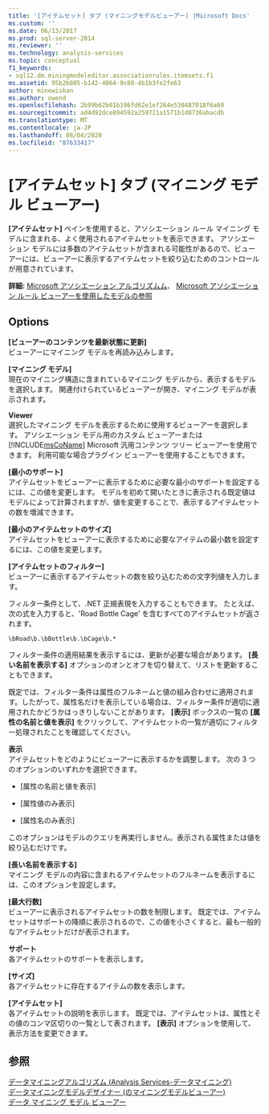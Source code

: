 ```yaml
---
title: '[アイテムセット] タブ (マイニングモデルビューアー) |Microsoft Docs'
ms.custom: ''
ms.date: 06/13/2017
ms.prod: sql-server-2014
ms.reviewer: ''
ms.technology: analysis-services
ms.topic: conceptual
f1_keywords:
- sql12.dm.miningmodeleditor.associationrules.itemsets.f1
ms.assetid: 95b2b805-b142-4064-9c80-4b1b3fe2fe63
author: minewiskan
ms.author: owend
ms.openlocfilehash: 2b99b62b01b196fd62e1ef264e530487018f6a60
ms.sourcegitcommit: ad4d92dce894592a259721a1571b1d8736abacdb
ms.translationtype: MT
ms.contentlocale: ja-JP
ms.lasthandoff: 08/04/2020
ms.locfileid: "87633417"
---
```

# <a name="itemsets-tab-mining-model-viewer"></a>[アイテムセット] タブ (マイニング モデル ビューアー)
  **[アイテムセット]** ペインを使用すると、アソシエーション ルール マイニング モデルに含まれる、よく使用されるアイテムセットを表示できます。 アソシエーション モデルには多数のアイテムセットが含まれる可能性があるので、ビューアーには、ビューアーに表示するアイテムセットを絞り込むためのコントロールが用意されています。  
  
 **詳細:** [Microsoft アソシエーション アルゴリズムム](data-mining/microsoft-association-algorithm.md)、 [Microsoft アソシエーション ルール ビューアーを使用したモデルの参照](data-mining/browse-a-model-using-the-microsoft-association-rules-viewer.md)  
  
## <a name="options"></a>Options  
 **[ビューアーのコンテンツを最新状態に更新]**  
 ビューアーにマイニング モデルを再読み込みします。  
  
 **[マイニング モデル]**  
 現在のマイニング構造に含まれているマイニング モデルから、表示するモデルを選択します。 関連付けられているビューアーが開き、マイニング モデルが表示されます。  
  
 **Viewer**  
 選択したマイニング モデルを表示するために使用するビューアーを選択します。 アソシエーション モデル用のカスタム ビューアーまたは [!INCLUDE[msCoName](../includes/msconame-md.md)] Microsoft 汎用コンテンツ ツリー ビューアーを使用できます。 利用可能な場合プラグイン ビューアーを使用することもできます。  
  
 **[最小のサポート]**  
 アイテムセットをビューアーに表示するために必要な最小のサポートを設定するには、この値を変更します。 モデルを初めて開いたときに表示される既定値はモデルによって計算されますが、値を変更することで、表示するアイテムセットの数を増減できます。  
  
 **[最小のアイテムセットのサイズ]**  
 アイテムセットをビューアーに表示するために必要なアイテムの最小数を設定するには、この値を変更します。  
  
 **[アイテムセットのフィルター]**  
 ビューアーに表示するアイテムセットの数を絞り込むための文字列値を入力します。  
  
 フィルター条件として、.NET 正規表現を入力することもできます。 たとえば、次の式を入力すると、'Road Bottle Cage' を含むすべてのアイテムセットが返されます。  
  
 `\bRoad\b.\bBottle\b.\bCage\b.*`  
  
 フィルター条件の適用結果を表示するには、更新が必要な場合があります。 **[長い名前を表示する]** オプションのオンとオフを切り替えて、リストを更新することもできます。  
  
 既定では、フィルター条件は属性のフルネームと値の組み合わせに適用されます。したがって、属性名だけを表示している場合は、フィルター条件が適切に適用されたかどうかはっきりしないことがあります。 **[表示]** ボックスの一覧の **[属性の名前と値を表示]** をクリックして、アイテムセットの一覧が適切にフィルター処理されたことを確認してください。  
  
 **表示**  
 アイテムセットをどのようにビューアーに表示するかを調整します。 次の 3 つのオプションのいずれかを選択できます。  
  
-   [属性の名前と値を表示]  
  
-   [属性値のみ表示]  
  
-   [属性名のみ表示]  
  
 このオプションはモデルのクエリを再実行しません。表示される属性または値を絞り込むだけです。  
  
 **[長い名前を表示する]**  
 マイニング モデルの内容に含まれるアイテムセットのフルネームを表示するには、このオプションを設定します。  
  
 **[最大行数]**  
 ビューアーに表示されるアイテムセットの数を制限します。 既定では、アイテムセットはサポートの降順に表示されるので、この値を小さくすると、最も一般的なアイテムセットだけが表示されます。  
  
 **サポート**  
 各アイテムセットのサポートを表示します。  
  
 **[サイズ]**  
 各アイテムセットに存在するアイテムの数を表示します。  
  
 **[アイテムセット]**  
 各アイテムセットの説明を表示します。 既定では、アイテムセットは、属性とその値のコンマ区切りの一覧として表されます。 **[表示]** オプションを使用して、表示方法を変更できます。  
  
## <a name="see-also"></a>参照  
 [データマイニングアルゴリズム &#40;Analysis Services-データマイニング&#41;](data-mining/data-mining-algorithms-analysis-services-data-mining.md)   
 [データマイニングモデルデザイナー &#40;のマイニングモデルビューアー&#41;](mining-model-viewers-data-mining-model-designer.md)   
 [データ マイニング モデル ビューアー](data-mining/data-mining-model-viewers.md)  
  
  
